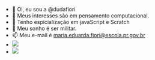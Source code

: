 - 👋 Oi, eu sou a @dudafiori
- 👀 Meus interesses são em pensamento computacional.
- 🌱 Tenho espícialização em javaScript e Scratch
- 💞️ Meu sonho é ser militar.
- 📫 Meu e-mail é maria.eduarda.fiori@escola.pr.gov.br
- <img src="https://img.shields.io/badge/Scratch-4D97FF?style=for-the-badge&logo=Scratch&logoColor=white">
- <img src="https://img.shields.io/badge/JavaScript-323330?style=for-the-badge&logo=javascript&logoColor=F7DF1E">

